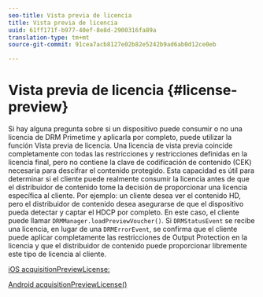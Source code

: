 ```yaml
---
seo-title: Vista previa de licencia
title: Vista previa de licencia
uuid: 61ff171f-b977-40ef-8e8d-2900316fa89a
translation-type: tm+mt
source-git-commit: 91cea7acb8127e02b82e5242b9ad6ab0d12ce0eb

---
```



# Vista previa de licencia {#license-preview}

Si hay alguna pregunta sobre si un dispositivo puede consumir o no una licencia de DRM Primetime y aplicarla por completo, puede utilizar la función Vista previa de licencia. Una licencia de vista previa coincide completamente con todas las restricciones y restricciones definidas en la licencia final, pero no contiene la clave de codificación de contenido (CEK) necesaria para descifrar el contenido protegido. Esta capacidad es útil para determinar si el cliente puede realmente consumir la licencia antes de que el distribuidor de contenido tome la decisión de proporcionar una licencia específica al cliente. Por ejemplo: un cliente desea ver el contenido HD, pero el distribuidor de contenido desea asegurarse de que el dispositivo pueda detectar y captar el HDCP por completo. En este caso, el cliente puede llamar `DRMManager.loadPreviewVoucher()`. Si `DRMStatusEvent` se recibe una licencia, en lugar de una `DRMErrorEvent`, se confirma que el cliente puede aplicar completamente las restricciones de Output Protection en la licencia y que el distribuidor de contenido puede proporcionar libremente este tipo de licencia al cliente.

[iOS acquisitionPreviewLicense:](https://help.adobe.com/en_US/primetime/api/drm-apis/client/ios/interface_d_r_m_manager.html#a3baac603bdd8826624dbe97f9faaba10)

[Android acquisitionPreviewLicense()](https://help.adobe.com/en_US/primetime/api/drm-apis/client/android/com/adobe/ave/drm/DRMManager.html#acquirePreviewLicense(com.adobe.ave.drm.DRMMetadata,%20com.adobe.ave.drm.DRMOperationErrorCallback,%20com.adobe.ave.drm.DRMLicenseAcquiredCallback))
